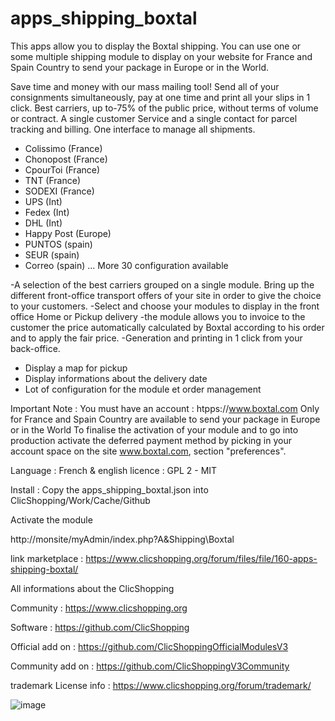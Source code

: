# apps_shipping_boxtal

This apps allow you to display the Boxtal shipping. You can use one or some multiple shipping module to display on your website for France and Spain Country to send your package in Europe or in the World.

Save time and money with our mass mailing tool! Send all of your consignments simultaneously, pay at one time and print all your slips in 1 click. 
Best carriers, up to-75% of the public price, without terms of volume or contract. A single customer Service and a single contact for parcel tracking and billing. 
One interface to manage all shipments.

- Colissimo (France)
- Chonopost (France)
- CpourToi (France)
- TNT (France)
- SODEXI (France)
- UPS (Int)
- Fedex (Int)
- DHL (Int)
- Happy Post (Europe)
- PUNTOS (spain)
- SEUR (spain)
- Correo (spain)
... More 30 configuration available

-A selection of the best carriers grouped on a single module. Bring up the different front-office transport offers of your site in order to give the choice to your customers.
-Select and choose your modules to display in the front office Home or Pickup delivery
-the module allows you to invoice to the customer the price automatically calculated by Boxtal according to his order and to apply the fair price. 
-Generation and printing  in 1 click from your back-office.
- Display a map for pickup
- Display informations about the delivery date
- Lot of configuration for the module et order management


Important Note :
You must have an account : htpps://www.boxtal.com
Only for France and Spain Country are available to send your package in Europe or in the World
To finalise the activation of your module and to go into production activate the deferred payment method by picking in your account space on the site www.boxtal.com, section "preferences".

Language : French & english
licence  : GPL 2 - MIT

Install :
Copy the apps_shipping_boxtal.json into ClicShopping/Work/Cache/Github


Activate the module

http://monsite/myAdmin/index.php?A&Shipping\Boxtal

link marketplace : https://www.clicshopping.org/forum/files/file/160-apps-shipping-boxtal/




 All informations about the ClicShopping

Community : https://www.clicshopping.org

Software : https://github.com/ClicShopping

Official add on : https://github.com/ClicShoppingOfficialModulesV3

Community add on : https://github.com/ClicShoppingV3Community

trademark License info : https://www.clicshopping.org/forum/trademark/ 


![image](https://github.com/ClicShoppingOfficialModulesV3/apps_shipping_boxtal/blob/master/ModuleInfosJson/image10.png)


